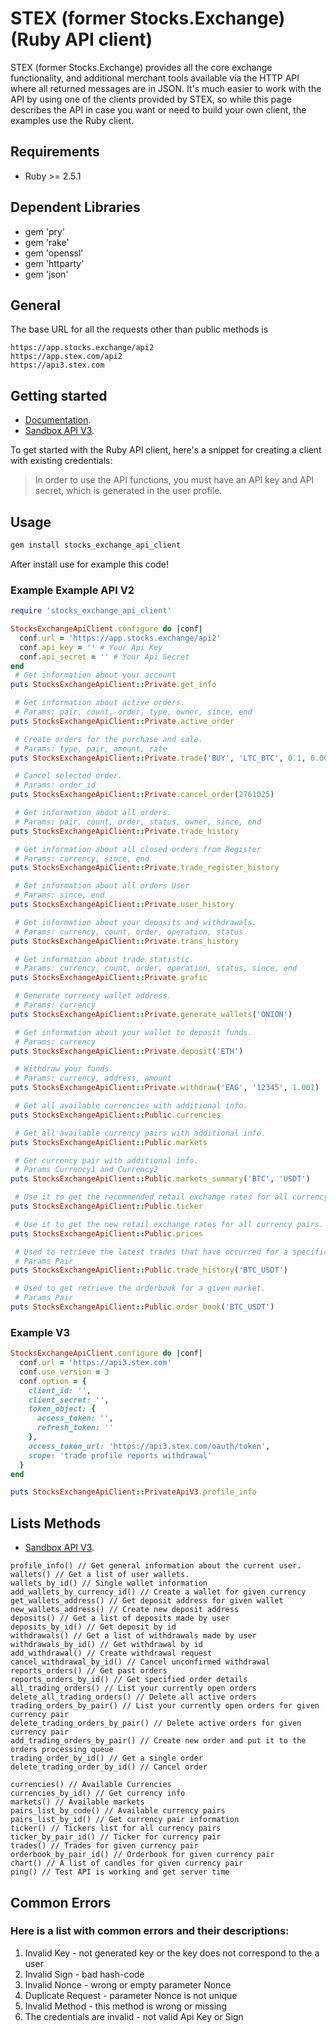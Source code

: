 # STEX (former Stocks.Exchange) (Ruby API client)
STEX (former Stocks.Exchange) provides all the core exchange functionality, and additional merchant tools available via the HTTP API where all returned messages are in JSON. It's much easier to work with the API by using one of the clients provided by STEX, so while this page describes the API in case you want or need to build your own client, the examples use the Ruby client.
## Requirements
- Ruby >= 2.5.1
## Dependent Libraries
- gem 'pry'
- gem 'rake'
- gem 'openssl'
- gem 'httparty'
- gem 'json'

## General
The base URL for all the requests other than public methods is 
```
https://app.stocks.exchange/api2
https://app.stex.com/api2
https://api3.stex.com
```

## Getting started
- [Documentation](http://help.stex.com/api-integration).
- [Sandbox API V3](https://apidocs.stex.com).

To get started with the Ruby API client, here's a snippet for creating a client with existing credentials:
> In order to use the API functions, you must have an API key and API secret, which is generated in the user profile.

## Usage
```bash
gem install stocks_exchange_api_client
```

After install use for example this code!

### Example Example API V2
```ruby
require 'stocks_exchange_api_client'

StocksExchangeApiClient.configure do |conf|
  conf.url = 'https://app.stocks.exchange/api2'
  conf.api_key = '' # Your Api Key
  conf.api_secret = '' # Your Api Secret
end
 # Get information about your account
puts StocksExchangeApiClient::Private.get_info

 # Get information about active orders.
 # Params: pair, count, order, type, owner, since, end
puts StocksExchangeApiClient::Private.active_order

 # Create orders for the purchase and sale.
 # Params: type, pair, amount, rate
puts StocksExchangeApiClient::Private.trade('BUY', 'LTC_BTC', 0.1, 0.00002)

 # Cancel selected order.
 # Params: order_id 
puts StocksExchangeApiClient::Private.cancel_order(2761025)

 # Get information about all orders.
 # Params: pair, count, order, status, owner, since, end 
puts StocksExchangeApiClient::Private.trade_history

 # Get information about all closed orders from Register
 # Params: currency, since, end 
puts StocksExchangeApiClient::Private.trade_register_history

 # Get information about all orders User
 # Params: since, end 
puts StocksExchangeApiClient::Private.user_history

 # Get information about your deposits and withdrawals.
 # Params: currency, count, order, operation, status 
puts StocksExchangeApiClient::Private.trans_history

 # Get information about trade statistic.
 # Params: currency, count, order, operation, status, since, end 
puts StocksExchangeApiClient::Private.grafic

 # Generate currency wallet address.
 # Params: currency 
puts StocksExchangeApiClient::Private.generate_wallets('ONION')

 # Get information about your wallet to deposit funds.
 # Params: currency 
puts StocksExchangeApiClient::Private.deposit('ETH')

 # Withdraw your funds.
 # Params: currency, address, amount 
puts StocksExchangeApiClient::Private.withdraw('EAG', '12345', 1.001)

 # Get all available currencies with additional info.
puts StocksExchangeApiClient::Public.currencies

 # Get all available currency pairs with additional info.
puts StocksExchangeApiClient::Public.markets

 # Get currency pair with additional info.
 # Params Currency1 and Currency2 
puts StocksExchangeApiClient::Public.markets_summary('BTC', 'USDT')

 # Use it to get the recommended retail exchange rates for all currency pairs.
puts StocksExchangeApiClient::Public.ticker

 # Use it to get the new retail exchange rates for all currency pairs.
puts StocksExchangeApiClient::Public.prices

 # Used to retrieve the latest trades that have occurred for a specific market. 
 # Params Pair 
puts StocksExchangeApiClient::Public.trade_history('BTC_USDT')

 # Used to get retrieve the orderbook for a given market.
 # Params Pair 
puts StocksExchangeApiClient::Public.order_book('BTC_USDT')
```

### Example V3
```ruby
StocksExchangeApiClient.configure do |conf|
  conf.url = 'https://api3.stex.com'
  conf.use_version = 3
  conf.option = {
    client_id: '',
    client_secret: '',
    token_object: {
      access_token: '',
      refresh_token: ''
    },
    access_token_url: 'https://api3.stex.com/oauth/token',
    scope: 'trade profile reports withdrawal'
  }
end

puts StocksExchangeApiClient::PrivateApiV3.profile_info
```
## Lists Methods
- [Sandbox API V3](https://apidocs.stex.com).
```
profile_info() // Get general information about the current user.
wallets() // Get a list of user wallets.
wallets_by_id() // Single wallet information            
add_wallets_by_currency_id() // Create a wallet for given currency
get_wallets_address() // Get deposit address for given wallet
new_wallets_address() // Create new deposit address
deposits() // Get a list of deposits made by user
deposits_by_id() // Get deposit by id
withdrawals() // Get a list of withdrawals made by user
withdrawals_by_id() // Get withdrawal by id
add_withdrawal() // Create withdrawal request
cancel_withdrawal_by_id() // Cancel unconfirmed withdrawal
reports_orders() // Get past orders
reports_orders_by_id() // Get specified order details
all_trading_orders() // List your currently open orders
delete_all_trading_orders() // Delete all active orders 
trading_orders_by_pair() // List your currently open orders for given currency pair 
delete_trading_orders_by_pair() // Delete active orders for given currency pair
add_trading_orders_by_pair() // Create new order and put it to the orders processing queue
trading_order_by_id() // Get a single order
delete_trading_order_by_id() // Cancel order                   
                         
currencies() // Available Currencies
currencies_by_id() // Get currency info   
markets() // Available markets 
pairs_list_by_code() // Available currency pairs
pairs_list_by_id() // Get currency pair information 
ticker() // Tickers list for all currency pairs
ticker_by_pair_id() // Ticker for currency pair
trades() // Trades for given currency pair  
orderbook_by_pair_id() // Orderbook for given currency pair
chart() // A list of candles for given currency pair
ping() // Test API is working and get server time
```

## Common Errors
### Here is a list with common errors and their descriptions:
  1.    Invalid Key - not generated key or the key does not correspond to the a user
  2.    Invalid Sign - bad hash-code
  3.    Invalid Nonce - wrong or empty parameter Nonce
  4.    Duplicate Request - parameter Nonce is not unique
  5.    Invalid Method - this method is wrong or missing 
  6.    The credentials are invalid - not valid Api Key or Sign  	
